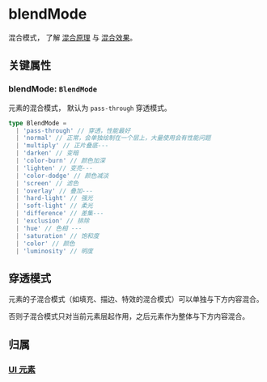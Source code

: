 <script setup>
import Case from '/component/Case.vue'
</script>

# blendMode

混合模式， 了解 [混合原理](https://developer.mozilla.org/zh-CN/docs/Web/API/CanvasRenderingContext2D/globalCompositeOperation) 与 [混合效果](https://developer.mozilla.org/en-US/docs/Web/CSS/mix-blend-mode)。

<case name="BlendMode" editor=false></case>

## 关键属性

### blendMode: `BlendMode`

元素的混合模式， 默认为 `pass-through` 穿透模式。

```ts
type BlendMode =
  | 'pass-through' // 穿透，性能最好
  | 'normal' // 正常，会单独绘制在一个层上，大量使用会有性能问题
  | 'multiply' // 正片叠底---
  | 'darken' // 变暗
  | 'color-burn' // 颜色加深
  | 'lighten' // 变亮---
  | 'color-dodge' // 颜色减淡
  | 'screen' // 滤色
  | 'overlay' // 叠加---
  | 'hard-light' // 强光
  | 'soft-light' // 柔光
  | 'difference' // 差集---
  | 'exclusion' // 排除
  | 'hue' // 色相 ---
  | 'saturation' // 饱和度
  | 'color' // 颜色
  | 'luminosity' // 明度
```

## 穿透模式

元素的子混合模式（如填充、描边、特效的混合模式）可以单独与下方内容混合。

否则子混合模式只对当前元素层起作用，之后元素作为整体与下方内容混合。

## 归属

### [UI 元素](/reference/display/UI.md)
